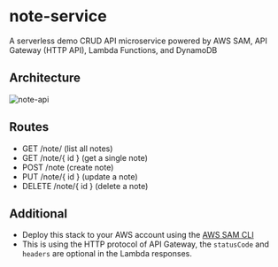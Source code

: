 # note-service

A serverless demo CRUD API microservice powered by AWS SAM, API Gateway (HTTP API), Lambda Functions, and DynamoDB

## Architecture
![note-api](https://user-images.githubusercontent.com/12616554/106798492-e6a5c480-6612-11eb-8be9-bdebc4ee5a73.png)

## Routes
- GET /note/ (list all notes)
- GET /note/{ id } (get a single note)
- POST /note (create note)
- PUT /note/{ id } (update a note)
- DELETE /note/{ id } (delete a note)

## Additional
- Deploy this stack to your AWS account using the [AWS SAM CLI](https://docs.aws.amazon.com/serverless-application-model/latest/developerguide/serverless-getting-started.html)
- This is using the HTTP protocol of API Gateway, the `statusCode` and `headers` are optional in the Lambda responses.

